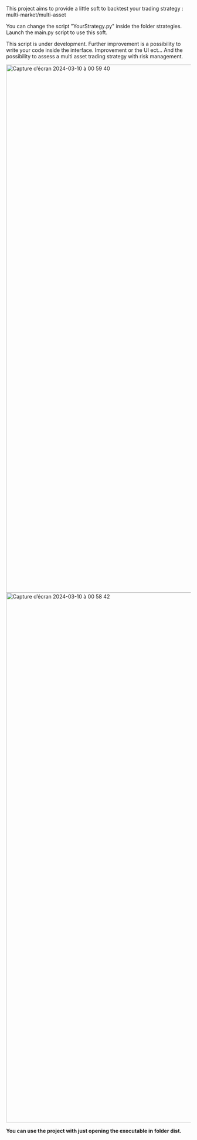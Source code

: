 This project aims to provide a little soft to backtest your trading strategy : multi-market/multi-asset

You can change the script "YourStrategy.py" inside the folder strategies. 
Launch the main.py script to use this soft.

This script is under development. Further improvement is a possibility to write your code inside the interface. Improvement or the UI ect... 
And the possibility to assess a multi asset trading strategy with risk management.

<img width="1434" alt="Capture d’écran 2024-03-10 à 00 59 40" src="https://github.com/guillaumePoidatz/BackTest/assets/79081686/f13ffe11-3ea3-4287-ac94-d2b779585f44">
<img width="1439" alt="Capture d’écran 2024-03-10 à 00 58 42" src="https://github.com/guillaumePoidatz/BackTest/assets/79081686/3d3390a3-8e4d-4350-bf5f-b61a1c9292f4">

**You can use the project with just opening the executable in folder dist.**
